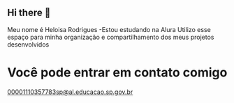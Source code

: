 ## Hi there 👋
 Meu nome é Heloisa Rodrigues
 -Estou estudando na Alura
  Utilizo esse espaço para minha organização e compartilhamento dos meus projetos desenvolvidos

# Você pode entrar em contato comigo
00001110357783sp@al.educacao.sp.gov.br
